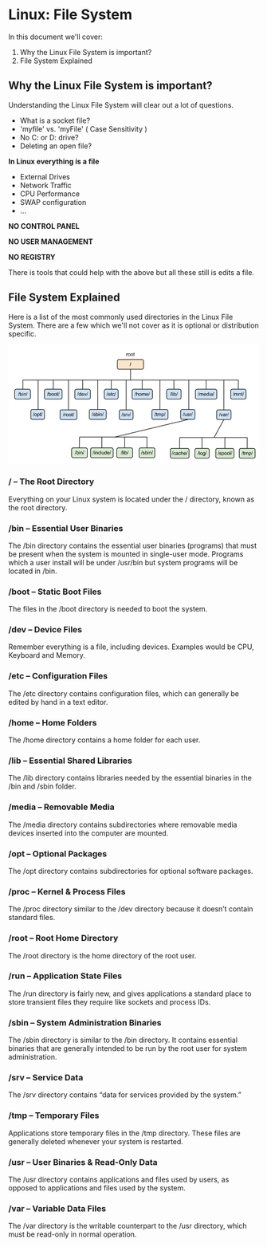 # Linux: File System

In this document we'll cover:

1. Why the Linux File System is important?
2. File System Explained

## Why the Linux File System is important?

Understanding the Linux File System will clear out a lot of questions.

* What is a socket file?
* 'myfile' vs. 'myFile' ( Case Sensitivity )
* No C: or D: drive?
* Deleting an open file?

**In Linux everything is a file**

* External Drives
* Network Traffic
* CPU Performance
* SWAP configuration
* ...

**NO CONTROL PANEL**

**NO USER MANAGEMENT**

**NO REGISTRY**


There is tools that could help with the above but all these still is edits a file.

## File System Explained

Here is a list of the most commonly used directories in the Linux File System. There are a few which we'll not cover as it is optional or distribution specific.

![](https://github.com/barend-erasmus/linux-file-system/raw/master/screenshots/linux-filesystem.png)

### / – The Root Directory

Everything on your Linux system is located under the / directory, known as the root directory.

### /bin – Essential User Binaries

The /bin directory contains the essential user binaries (programs) that must be present when the system is mounted in single-user mode. Programs which a user install will be under /usr/bin but system programs will be located in /bin.

### /boot – Static Boot Files

The files in the /boot directory is needed to boot the system.

### /dev – Device Files

Remember everything is a file, including devices. Examples would be CPU, Keyboard and Memory.

### /etc – Configuration Files

The /etc directory contains configuration files, which can generally be edited by hand in a text editor.

### /home – Home Folders

The /home directory contains a home folder for each user.

### /lib – Essential Shared Libraries

The /lib directory contains libraries needed by the essential binaries in the /bin and /sbin folder.

### /media – Removable Media

The /media directory contains subdirectories where removable media devices inserted into the computer are mounted.

### /opt – Optional Packages

The /opt directory contains subdirectories for optional software packages.

### /proc – Kernel & Process Files

The /proc directory similar to the /dev directory because it doesn’t contain standard files. 

### /root – Root Home Directory

The /root directory is the home directory of the root user.

### /run – Application State Files

The /run directory is fairly new, and gives applications a standard place to store transient files they require like sockets and process IDs.

### /sbin – System Administration Binaries

The /sbin directory is similar to the /bin directory. It contains essential binaries that are generally intended to be run by the root user for system administration.

### /srv – Service Data

The /srv directory contains “data for services provided by the system.”

### /tmp – Temporary Files

Applications store temporary files in the /tmp directory. These files are generally deleted whenever your system is restarted.

### /usr – User Binaries & Read-Only Data

The /usr directory contains applications and files used by users, as opposed to applications and files used by the system.

### /var – Variable Data Files

The /var directory is the writable counterpart to the /usr directory, which must be read-only in normal operation.
